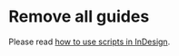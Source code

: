 # Remove all guides

Please read [how to use scripts in InDesign](https://helpx.adobe.com/de/indesign/using/scripting.html#scripting_in_indesign).
